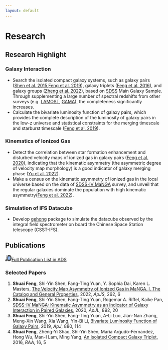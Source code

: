 ```yaml
---
layout: default
---
```


# Research

## Research Highlight

###  Galaxy Interaction
- Search the isolated compact galaxy systems, such as galaxy pairs ([Shen et al. 2015](https://ui.adsabs.harvard.edu/abs/2016RAA....16...43S/abstract),[Feng et al. 2019](https://ui.adsabs.harvard.edu/abs/2019ApJ...880..114F/abstract)), galaxy triplets ([Feng et al. 2016](https://ui.adsabs.harvard.edu/abs/2016RAA....16...72F/abstract)), and galaxy groups ([Zheng et al. 2022](https://ui.adsabs.harvard.edu/abs/2022ApJ...926..119Z/abstract)), based on [SDSS](http://www.sdss.org/) Main Galaxy Sample. Through supplementing a large number of spectral redshifts from other surveys (e.g. [LAMOST](https://www.lamost.org/public/?locale=en), [GAMA](http://www.gama-survey.org/)), the completeness significantly increases. 
- Calculate the bivariate luminosity function of galaxy pairs, which provides the complete description of the luminosity of galaxy pairs in the low-z universe and statistical constraints for the merging timescale and starburst timescale ([Feng et al. 2019](https://ui.adsabs.harvard.edu/abs/2019ApJ...880..114F/abstract)).

### Kinematics of Ionized Gas
- Detect the correlation between star formation enhancement and disturbed velocity maps of ionized gas in galaxy pairs ([Feng et al. 2020](https://ui.adsabs.harvard.edu/abs/2020ApJ...892L..20F/abstract)), indicating that the kinematic asymmetry (the asymmetric degree of velocity map morphology) is a good indicator of galaxy merging phase ([Yu et al. 2022](https://ui.adsabs.harvard.edu/abs/2022ApJ...934..114Y/abstract)).
- Make a census on the kinematic asymmetry of ionized gas in the local universe based on the data of [SDSS-IV MaNGA](https://www.sdss4.org/surveys/manga/) survey, and unveil that the regular galaxies dominate the population with high kinematic asymmetry([Feng et al. 2022](https://ui.adsabs.harvard.edu/abs/2022arXiv220706050F/abstract)).

### Simulation of IFS Datacube
- Develop [gehong](https://csst-ifs-gehong.readthedocs.io/en/latest/) package to simulate the datacube observed by the integral field spectrometer on board the Chinese Space Station telescope (CSST-IFS).

## Publications

<img src="/image/ads_logo.svg" alt="orcid" title="orcid" style="width:20px;height:20px;">[Full Publication List in ADS](https://ui.adsabs.harvard.edu/user/libraries/Q_B15QrhSuyevVM7sqkXPQ)

### Selected Papers

1. **Shuai Feng**, Shi-Yin Shen, Fang-Ting Yuan, Y. Sophia Dai, Karen L. Masters, [The Velocity Map Asymmetry of Ionized Gas in MaNGA. I. The Catalog and General Properties](https://ui.adsabs.harvard.edu/abs/2022arXiv220706050F/abstract), 2022, *ApJS*, 262, 6
2. **Shuai Feng**, Shi-Yin Shen, Fang-Ting Yuan, Rogemar A. Riffel, Kaike Pan, [SDSS-IV MaNGA: Kinematic Asymmetry as an Indicator of Galaxy Interaction in Paired Galaxies](https://ui.adsabs.harvard.edu/abs/2020ApJ...892L..20F/abstract), 2020, *ApJL*, 892, 20
3. **Shuai Feng**, Shi-Yin Shen, Fang-Ting Yuan, A-Li Luo, Jian-Nan Zhang, Meng-Xin Wang, Xia Wang, Yin-Bi Li, [Bivariate Luminosity Function of Galaxy Pairs](https://ui.adsabs.harvard.edu/abs/2019ApJ...880..114F/abstract), 2019, *ApJ*, 880, 114
4. **Shuai Feng**, Zheng-Yi Shao, Shi-Yin Shen, Maria Argudo-Fernandez, Hong Wu, Man-I Lam, Ming Yang, [An Isolated Compact Galaxy Triplet](https://ui.adsabs.harvard.edu/abs/2016RAA....16...72F/abstract), 2016, *RAA*, 16, 5
